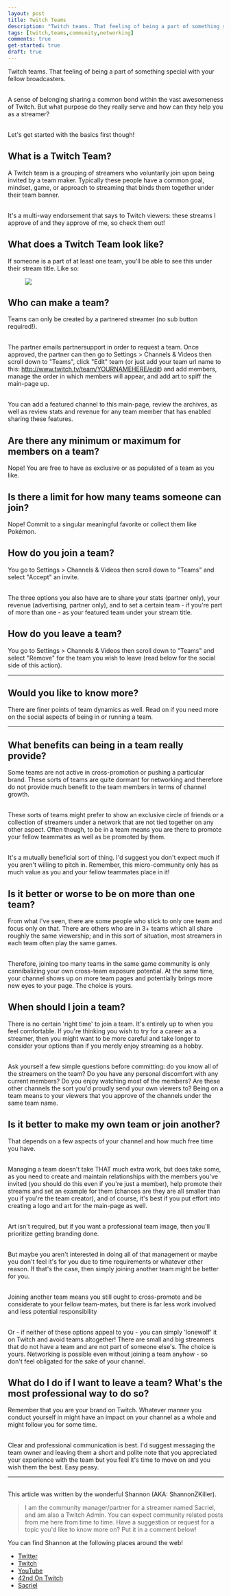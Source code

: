 ```yaml
---
layout: post
title: Twitch Teams
description: "Twitch teams. That feeling of being a part of something special with your fellow broadcasters. A sense of belonging sharing a common bond within the vast awesomeness of Twitch. But what purpose do they really serve and how can they help you as a streamer?"
tags: [twitch,teams,community,networking]
comments: true
get-started: true
draft: true
---
```


Twitch teams. That feeling of being a part of something special with your fellow broadcasters. 

<br>A sense of belonging sharing a common bond within the vast awesomeness of Twitch. But what purpose do they really serve and how can they help you as a streamer?

<br>Let's get started with the basics first though!
 

## What is a Twitch Team?
A Twitch team is a grouping of streamers who voluntarily join upon being invited by a team maker. Typically these people have a common goal, mindset, game, or approach to streaming that binds them together under their team banner. 

<br>It's a multi-way endorsement that says to Twitch viewers: these streams I approve of and they approve of me, so check them out!
 
## What does a Twitch Team look like?
If someone is a part of at least one team, you'll be able to see this under their stream title. Like so:

<figure>
    <a href="http://i.imgur.com/aZ3ENpN.png"><img src="http://i.imgur.com/aZ3ENpN.png"></a>
</figure>

## Who can make a team?
Teams can only be created by a partnered streamer (no sub button required!). 

<br>The partner emails partnersupport in order to request a team. Once approved, the partner can then go to Settings > Channels & Videos then scroll down to "Teams", click "Edit" team (or just add your team url name to this: http://www.twitch.tv/team/YOURNAMEHERE/edit) and add members, manage the order in which members will appear, and add art to spiff the main-page up. 

<br>You can add a featured channel to this main-page, review the archives, as well as review stats and revenue for any team member that has enabled sharing these features.

## Are there any minimum or maximum for members on a team?
Nope! You are free to have as exclusive or as populated of a team as you like.

## Is there a limit for how many teams someone can join?
Nope! Commit to a singular meaningful favorite or collect them like Pokémon.

## How do you join a team?
You go to Settings > Channels & Videos then scroll down to "Teams" and select "Accept" an invite.

<br>The three options you also have are to share your stats (partner only), your revenue (advertising, partner only), and to set a certain team - if you're part of more than one - as your featured team under your stream title.

## How do you leave a team?
You go to Settings > Channels & Videos then scroll down to "Teams" and select "Remove" for the team you wish to leave (read below for the social side of this action). 

---

## Would you like to know more?
There are finer points of team dynamics as well. Read on if you need more on the social aspects of being in or running a team.

---

## What benefits can being in a team really provide?
Some teams are not active in cross-promotion or pushing a particular brand. These sorts of teams are quite dormant for networking and therefore do not provide much benefit to the team members in terms of channel growth. 

<br>These sorts of teams might prefer to show an exclusive circle of friends or a collection of streamers under a network that are not tied together on any other aspect. Often though, to be in a team means you are there to promote your fellow teammates as well as be promoted by them. 

<br>It's a mutually beneficial sort of thing. I'd suggest you don't expect much if you aren't willing to pitch in. Remember, this micro-community only has as much value as you and your fellow teammates place in it!

## Is it better or worse to be on more than one team?
From what I've seen, there are some people who stick to only one team and focus only on that. There are others who are in 3+ teams which all share roughly the same viewership; and in this sort of situation, most streamers in each team often play the same games. 

<br>Therefore, joining too many teams in the same game community is only cannibalizing your own cross-team exposure potential. At the same time, your channel shows up on more team pages and potentially brings more new eyes to your page. The choice is yours.

## When should I join a team?
There is no certain 'right time' to join a team. It's entirely up to when you feel comfortable. If you're thinking you wish to try for a career as a streamer, then you might want to be more careful and take longer to consider your options than if you merely enjoy streaming as a hobby. 

<br>Ask yourself a few simple questions before committing: do you know all of the streamers on the team? Do you have any personal discomfort with any current members? Do you enjoy watching most of the members? Are these other channels the sort you'd proudly send your own viewers to? Being on a team means to your viewers that you approve of the channels under the same team name.

## Is it better to make my own team or join another?
That depends on a few aspects of your channel and how much free time you have. 

<br>Managing a team doesn't take THAT much extra work, but does take some, as you need to create and maintain relationships with the members you've invited (you should do this even if you're just a member), help promote their streams and set an example for them (chances are they are all smaller than you if you're the team creator), and of course, it's best if you put effort into creating a logo and art for the main-page as well. 

<br>Art isn't required, but if you want a professional team image, then you'll prioritize getting branding done.

<br>But maybe you aren't interested in doing all of that management or maybe you don't feel it's for you due to time requirements or whatever other reason. If that's the case, then simply joining another team might be better for you. 

<br>Joining another team means you still ought to cross-promote and be considerate to your fellow team-mates, but there is far less work involved and less potential responsibility

<br>Or - if neither of these options appeal to you - you can simply 'lonewolf' it on Twitch and avoid teams altogether! There are small and big streamers that do not have a team and are not part of someone else's. The choice is yours. Networking is possible even without joining a team anyhow - so don't feel obligated for the sake of your channel.

## What do I do if I want to leave a team? What's the most professional way to do so?
Remember that you are your brand on Twitch. Whatever manner you conduct yourself in might have an impact on your channel as a whole and might follow you for some time. 

<br>Clear and professional communication is best. I'd suggest messaging the team owner and leaving them a short and polite note that you appreciated your experience with the team but you feel it's time to move on and you wish them the best. Easy peasy.

---
	
<br>This article was written by the wonderful Shannon (AKA: ShannonZKiller).

> I am the community manager/partner for a streamer named Sacriel, and am also a Twitch Admin. You can expect community related posts from me here from time to time. Have a suggestion or request for a topic you'd like to know more on? Put it in a comment below!

You can find Shannon at the following places around the web!

* [Twitter](https://www.twitter.com/ShannonZKiller)
* [Twitch](http://www.twitch.tv/ShannonZKiller)
* [YouTube](https://www.youtube.com/ShannonZKiller)
* [42nd On Twitch](http://www.twitch.tv/team/the42nd)
* [Sacriel](http://www.twitch.tv/Sacriel)
